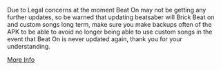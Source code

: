 Due to Legal concerns at the moment Beat On may not be getting any further updates, so be warned that updating beatsaber will Brick Beat on and custom songs long term, make sure you make backups often of the APK to be able to avoid no longer being able to use custom songs in the event that Beat On is never updated again, thank you for your understanding.


[More Info](https://www.reddit.com/r/OculusQuest/comments/dddjb9/beaton_support_ending_illicit_mods_are_now/)